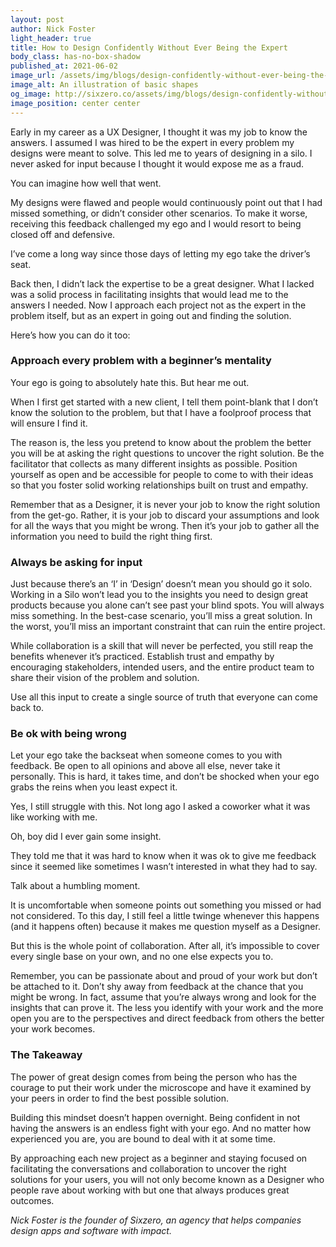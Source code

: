 ```yaml
---
layout: post
author: Nick Foster
light_header: true
title: How to Design Confidently Without Ever Being the Expert
body_class: has-no-box-shadow
published_at: 2021-06-02
image_url: /assets/img/blogs/design-confidently-without-ever-being-the-expert.png
image_alt: An illustration of basic shapes
og_image: http://sixzero.co/assets/img/blogs/design-confidently-without-ever-being-the-expert.png--og.png
image_position: center center
---
```


Early in my career as a UX Designer, I thought it was my job to know the answers. I assumed I was hired to be the expert in every problem my designs were meant to solve. This led me to years of designing in a silo. I never asked for input because I thought it would expose me as a fraud.

You can imagine how well that went. 

My designs were flawed and people would continuously point out that I had missed something, or didn’t consider other scenarios. To make it worse, receiving this feedback challenged my ego and I would resort to being closed off and defensive.

I’ve come a long way since those days of letting my ego take the driver’s seat.

Back then, I didn’t lack the expertise to be a great designer. What I lacked was a solid process in facilitating insights that would lead me to the answers I needed. Now I approach each project not as the expert in the problem itself, but as an expert in going out and finding the solution.

Here’s how you can do it too:

### Approach every problem with a beginner’s mentality

Your ego is going to absolutely hate this. But hear me out.

When I first get started with a new client, I tell them point-blank that I don’t know the solution to the problem, but that I have a foolproof process that will ensure I find it.

The reason is, the less you pretend to know about the problem the better you will be at asking the right questions to uncover the right solution. Be the facilitator that collects as many different insights as possible. Position yourself as open and be accessible for people to come to with their ideas so that you foster solid working relationships built on trust and empathy.

Remember that as a Designer, it is never your job to know the right solution from the get-go. Rather, it is your job to discard your assumptions and look for all the ways that you might be wrong. Then it’s your job to gather all the information you need to build the right thing first.

### Always be asking for input

Just because there’s an ‘I’ in ‘Design’ doesn’t mean you should go it solo. Working in a Silo won’t lead you to the insights you need to design great products because you alone can’t see past your blind spots. You will always miss something. In the best-case scenario, you’ll miss a great solution. In the worst, you’ll miss an important constraint that can ruin the entire project. 

While collaboration is a skill that will never be perfected, you still reap the benefits whenever it’s practiced. Establish trust and empathy by encouraging stakeholders, intended users, and the entire product team to share their vision of the problem and solution.

Use all this input to create a single source of truth that everyone can come back to.

### Be ok with being wrong

Let your ego take the backseat when someone comes to you with feedback. Be open to all opinions and above all else, never take it personally. This is hard, it takes time, and don’t be shocked when your ego grabs the reins when you least expect it. 

Yes, I still struggle with this. Not long ago I asked a coworker what it was like working with me.

Oh, boy did I ever gain some insight. 

They told me that it was hard to know when it was ok to give me feedback since it seemed like sometimes I wasn’t interested in what they had to say. 

Talk about a humbling moment. 

It is uncomfortable when someone points out something you missed or had not considered. To this day, I still feel a little twinge whenever this happens (and it happens often) because it makes me question myself as a Designer.

But this is the whole point of collaboration. After all, it’s impossible to cover every single base on your own, and no one else expects you to.

Remember, you can be passionate about and proud of your work but don’t be attached to it. Don’t shy away from feedback at the chance that you might be wrong. In fact, assume that you’re always wrong and look for the insights that can prove it. The less you identify with your work and the more open you are to the perspectives and direct feedback from others the better your work becomes. 

### The Takeaway

The power of great design comes from being the person who has the courage to put their work under the microscope and have it examined by your peers in order to find the best possible solution.

Building this mindset doesn’t happen overnight. Being confident in not having the answers is an endless fight with your ego. And no matter how experienced you are, you are bound to deal with it at some time.

By approaching each new project as a beginner and staying focused on facilitating the conversations and collaboration to uncover the right solutions for your users, you will not only become known as a Designer who people rave about working with but one that always produces great outcomes. 

_Nick Foster is the founder of Sixzero, an agency that helps companies design apps and software with impact._
